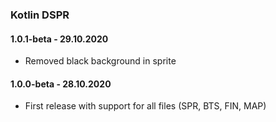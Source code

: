### Kotlin DSPR

#### **1.0.1-beta** - 29.10.2020
 * Removed black background in sprite

#### **1.0.0-beta** - 28.10.2020
 * First release with support for all files (SPR, BTS, FIN, MAP)


